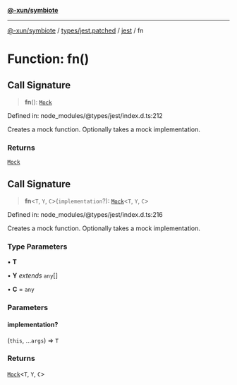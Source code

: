 [**@-xun/symbiote**](../../../../../README.md)

***

[@-xun/symbiote](../../../../../README.md) / [types/jest.patched](../../../README.md) / [jest](../README.md) / fn

# Function: fn()

## Call Signature

> **fn**(): [`Mock`](../interfaces/Mock.md)

Defined in: node\_modules/@types/jest/index.d.ts:212

Creates a mock function. Optionally takes a mock implementation.

### Returns

[`Mock`](../interfaces/Mock.md)

## Call Signature

> **fn**\<`T`, `Y`, `C`\>(`implementation`?): [`Mock`](../interfaces/Mock.md)\<`T`, `Y`, `C`\>

Defined in: node\_modules/@types/jest/index.d.ts:216

Creates a mock function. Optionally takes a mock implementation.

### Type Parameters

• **T**

• **Y** *extends* `any`[]

• **C** = `any`

### Parameters

#### implementation?

(`this`, ...`args`) => `T`

### Returns

[`Mock`](../interfaces/Mock.md)\<`T`, `Y`, `C`\>
